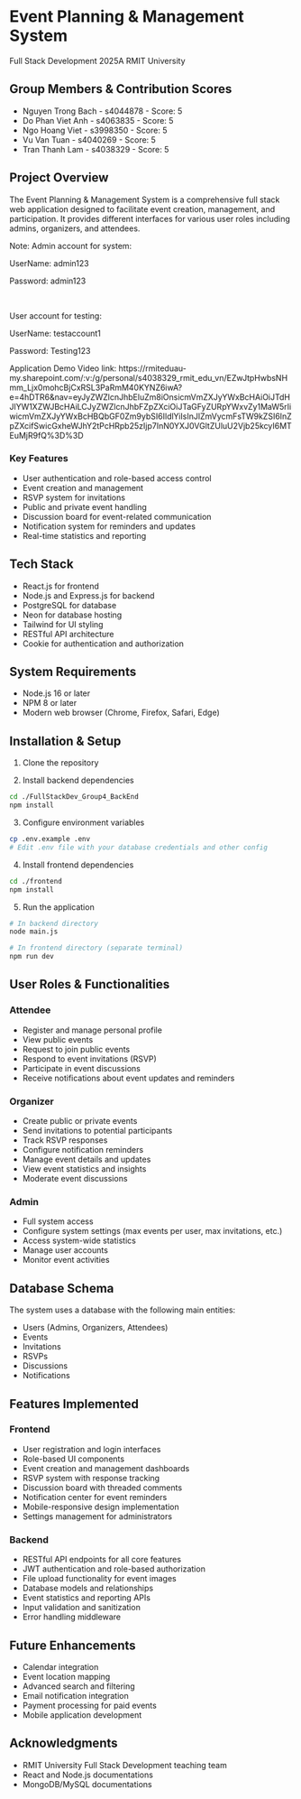 # Event Planning & Management System

Full Stack Development 2025A
RMIT University

## Group Members & Contribution Scores
- Nguyen Trong Bach - s4044878 - Score: 5
- Do Phan Viet Anh - s4063835 - Score: 5
- Ngo Hoang Viet - s3998350 - Score: 5
- Vu Van Tuan - s4040269 - Score: 5
- Tran Thanh Lam - s4038329 - Score: 5

## Project Overview
The Event Planning & Management System is a comprehensive full stack web application designed to facilitate event creation, management, and participation. It provides different interfaces for various user roles including admins, organizers, and attendees.
<br>
<p>Note: Admin account for system:</p>
<p>UserName: admin123</p>
<p>Password: admin123</p>
<br>
<p>User account for testing:</p>
<p>UserName: testaccount1</p>
<p>Password: Testing123</p>
<p> Application Demo Video link: https://rmiteduau-my.sharepoint.com/:v:/g/personal/s4038329_rmit_edu_vn/EZwJtpHwbsNHmm_Ljx0mohcBjCxRSL3PaRmM40KYNZ6iwA?e=4hDTR6&nav=eyJyZWZlcnJhbEluZm8iOnsicmVmZXJyYWxBcHAiOiJTdHJlYW1XZWJBcHAiLCJyZWZlcnJhbFZpZXciOiJTaGFyZURpYWxvZy1MaW5rIiwicmVmZXJyYWxBcHBQbGF0Zm9ybSI6IldlYiIsInJlZmVycmFsTW9kZSI6InZpZXcifSwicGxheWJhY2tPcHRpb25zIjp7InN0YXJ0VGltZUluU2Vjb25kcyI6MTEuMjR9fQ%3D%3D

### Key Features
- User authentication and role-based access control
- Event creation and management
- RSVP system for invitations
- Public and private event handling
- Discussion board for event-related communication
- Notification system for reminders and updates
- Real-time statistics and reporting

## Tech Stack
- React.js for frontend
- Node.js and Express.js for backend
- PostgreSQL for database
- Neon for database hosting
- Tailwind for UI styling
- RESTful API architecture
- Cookie for authentication and authorization

## System Requirements
- Node.js 16 or later
- NPM 8 or later
- Modern web browser (Chrome, Firefox, Safari, Edge)

## Installation & Setup

1. Clone the repository

2. Install backend dependencies
```bash
cd ./FullStackDev_Group4_BackEnd
npm install
```

3. Configure environment variables
```bash
cp .env.example .env
# Edit .env file with your database credentials and other config
```

4. Install frontend dependencies
```bash
cd ./frontend
npm install
```

5. Run the application
```bash
# In backend directory
node main.js

# In frontend directory (separate terminal)
npm run dev
```

## User Roles & Functionalities

### Attendee
- Register and manage personal profile
- View public events
- Request to join public events
- Respond to event invitations (RSVP)
- Participate in event discussions
- Receive notifications about event updates and reminders

### Organizer
- Create public or private events
- Send invitations to potential participants
- Track RSVP responses
- Configure notification reminders
- Manage event details and updates
- View event statistics and insights
- Moderate event discussions

### Admin
- Full system access
- Configure system settings (max events per user, max invitations, etc.)
- Access system-wide statistics
- Manage user accounts
- Monitor event activities

## Database Schema
The system uses a database with the following main entities:
- Users (Admins, Organizers, Attendees)
- Events
- Invitations
- RSVPs
- Discussions
- Notifications

## Features Implemented

### Frontend
- User registration and login interfaces
- Role-based UI components
- Event creation and management dashboards
- RSVP system with response tracking
- Discussion board with threaded comments
- Notification center for event reminders
- Mobile-responsive design implementation
- Settings management for administrators

### Backend
- RESTful API endpoints for all core features
- JWT authentication and role-based authorization
- File upload functionality for event images
- Database models and relationships
- Event statistics and reporting APIs
- Input validation and sanitization
- Error handling middleware

## Future Enhancements
- Calendar integration
- Event location mapping
- Advanced search and filtering
- Email notification integration
- Payment processing for paid events
- Mobile application development

## Acknowledgments
- RMIT University Full Stack Development teaching team
- React and Node.js documentations
- MongoDB/MySQL documentations
